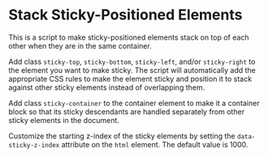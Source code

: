 Stack Sticky-Positioned Elements
=================
This is a script to make sticky-positioned elements stack on top of each other when they are in the same container.

Add class `sticky-top`, `sticky-bottom`, `sticky-left`, and/or `sticky-right` to the element you want to make sticky. The script will automatically add the appropriate CSS rules to make the element sticky and position it to stack against other sticky elements instead of overlapping them.

Add class `sticky-container` to the container element to make it a container block so that its sticky descendants are handled separately from other sticky elements in the document.

Customize the starting z-index of the sticky elements by setting the `data-sticky-z-index` attribute on the `html` element. The default value is 1000.
